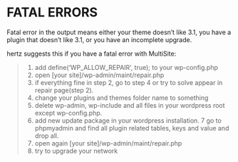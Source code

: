 # FATAL ERRORS
Fatal error in the output means either your theme doesn’t like 3.1, you have a plugin that doesn’t like 3.1, or you have an incomplete upgrade.

hertz suggests this if you have a fatal error with MultiSite:

> 1. add define(‘WP_ALLOW_REPAIR’, true); to your wp-config.php
> 2. open [your site]/wp-admin/maint/repair.php
> 3. if everything fine in step 2, go to step 4 or try to solve appear in repair page(step 2).
> 4. change your plugins and themes folder name to something
> 5. delete wp-admin, wp-include and all files in your wordpress root except wp-config.php.
> 6. add new update package in your wordpress installation.
> 7 go to phpmyadmin and find all plugin related tables, keys and value and drop all.
> 8. open again [your site]/wp-admin/maint/repair.php
> 9. try to upgrade your network